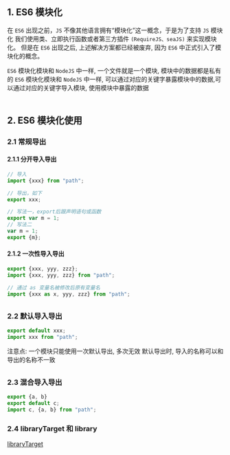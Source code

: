## 1. ES6 模块化
在 `ES6` 出现之前，`JS` 不像其他语言拥有“模块化”这一概念，于是为了支持 `JS` 模块化
我们使用类、立即执行函数或者第三方插件 `(RequireJS、seaJS)` 来实现模块化。
但是在 `ES6` 出现之后, 上述解决方案都已经被废弃, 因为 `ES6` 中正式引入了模块化的概念。<br>

`ES6` 模块化模块和 `NodeJS` 中一样, 一个文件就是一个模块, 模块中的数据都是私有的
`ES6` 模块化模块和 `NodeJS` 中一样, 可以通过对应的关键字暴露模块中的数据,可以通过对应的关键字导入模块, 使用模块中暴露的数据
<div style="margin-bottom: 50px;"></div>


## 2. ES6 模块化使用
### 2.1 常规导出
#### 2.1.1 分开导入导出
```js
// 导入
import {xxx} from "path";

// 导出，如下
export xxx;

// 写法一，export后跟声明语句或函数
export var m = 1;
// 写法二
var m = 1;
export {m};
```

#### 2.1.2 一次性导入导出
```js
export {xxx, yyy, zzz};
import {xxx, yyy, zzz} from "path";

// 通过 as 变量名被修改后原有变量名
import {xxx as x, yyy, zzz} from "path";
```
<div style="margin-bottom: 30px;"></div>

### 2.2 默认导入导出
```js
export default xxx;
import xxx from "path";
```

注意点:
一个模块只能使用一次默认导出, 多次无效
默认导出时, 导入的名称可以和导出的名称不一致
<div style="margin-bottom: 30px;"></div>


### 2.3 混合导入导出
```js
export {a, b}
export default c;
import c, {a, b} from "path";
```


### 2.4 libraryTarget 和 library
[libraryTarget](https://blog.csdn.net/qq_17175013/article/details/119753486)